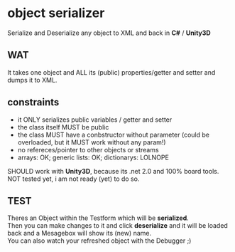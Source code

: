# object serializer #
Serialize and Deserialize any object to XML and back in **C#** / **Unity3D**

## WAT ##

It takes one object and ALL its (public) properties/getter and setter and dumps it to XML.

## constraints ##

* it ONLY serializes public variables / getter and setter
* the class itself MUST be public
* the class MUST have a conbstructor without parameter (could be overloaded, but it MUST work without any param!)
* no refereces/pointer to other objects or streams
* arrays: OK; generic lists: OK; dictionarys: LOLNOPE

SHOULD work with **Unity3D**, because its .net 2.0 and 100% board tools.  
NOT tested yet, i am not ready (yet) to do so.

## TEST ##

Theres an Object within the Testform which will be **serialized**.  
Then you can make changes to it and click **deserialize** and it will be loaded back and a Mesagebox will show its (new) name.  
You can also watch your refreshed object with the Debugger ;)